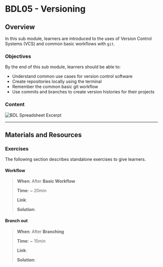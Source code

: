 # BDL05 - Versioning

## Overview

In this sub module, learners are introduced to the uses of Version Control Systems (VCS) and common basic workflows with `git`.

### Objectives

By the end of this sub module, learners should be able to:

- Understand common use cases for version control software
- Create repositories locally using the terminal
- Remember the common basic git workflow
- Use commits and branches to create version histories for their projects

### Content

![BDL Spreadsheet Excerpt](http://spreadshot.io/api/capture?id=2PACX-1vRmbQwSykUGZ0ft5T7p6_eAwOaQk-fAe2Jrq_D-7hILIa1eH-9W-7xMCbh5c92uXbFY5OOQnY-Oifl2&gid=0&single=true&range=C18:C21&width=525&height=375&scale=1.25)

---

## Materials and Resources

### Exercises

The following section describes standalone exercises to give learners.

#### Workflow

> **When**: After **Basic Workflow**
>
> **Time**: ~ 20min
>
> **Link**:
>
> **Solution**:

#### Branch out

> **When**: After **Branching**
>
> **Time**: ~ 15min
>
> **Link**:
>
> **Solution**:

